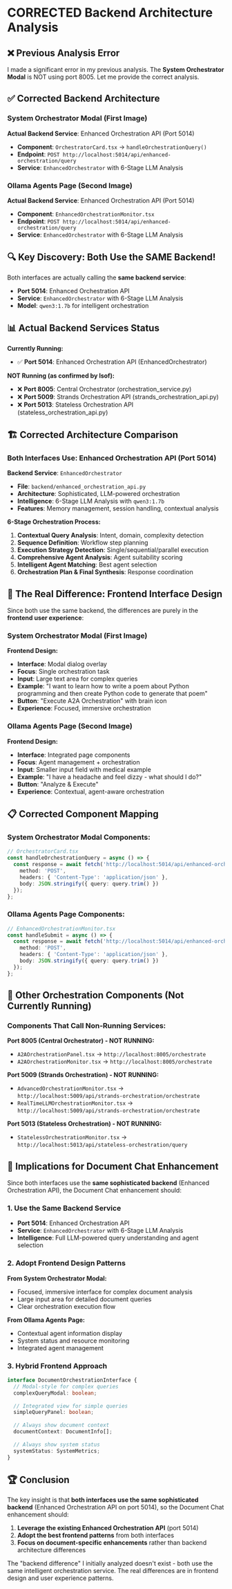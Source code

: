 # CORRECTED Backend Architecture Analysis

## ❌ Previous Analysis Error

I made a significant error in my previous analysis. The **System Orchestrator Modal** is NOT using port 8005. Let me provide the correct analysis.

## ✅ Corrected Backend Architecture

### **System Orchestrator Modal (First Image)**
**Actual Backend Service**: Enhanced Orchestration API (Port 5014)
- **Component**: `OrchestratorCard.tsx` → `handleOrchestrationQuery()`
- **Endpoint**: `POST http://localhost:5014/api/enhanced-orchestration/query`
- **Service**: `EnhancedOrchestrator` with 6-Stage LLM Analysis

### **Ollama Agents Page (Second Image)**
**Actual Backend Service**: Enhanced Orchestration API (Port 5014)
- **Component**: `EnhancedOrchestrationMonitor.tsx`
- **Endpoint**: `POST http://localhost:5014/api/enhanced-orchestration/query`
- **Service**: `EnhancedOrchestrator` with 6-Stage LLM Analysis

## 🔍 Key Discovery: Both Use the SAME Backend!

Both interfaces are actually calling the **same backend service**:
- **Port 5014**: Enhanced Orchestration API
- **Service**: `EnhancedOrchestrator` with 6-Stage LLM Analysis
- **Model**: `qwen3:1.7b` for intelligent orchestration

## 📊 Actual Backend Services Status

**Currently Running:**
- ✅ **Port 5014**: Enhanced Orchestration API (EnhancedOrchestrator)

**NOT Running (as confirmed by lsof):**
- ❌ **Port 8005**: Central Orchestrator (orchestration_service.py)
- ❌ **Port 5009**: Strands Orchestration API (strands_orchestration_api.py)
- ❌ **Port 5013**: Stateless Orchestration API (stateless_orchestration_api.py)

## 🏗️ Corrected Architecture Comparison

### **Both Interfaces Use: Enhanced Orchestration API (Port 5014)**

**Backend Service**: `EnhancedOrchestrator`
- **File**: `backend/enhanced_orchestration_api.py`
- **Architecture**: Sophisticated, LLM-powered orchestration
- **Intelligence**: 6-Stage LLM Analysis with `qwen3:1.7b`
- **Features**: Memory management, session handling, contextual analysis

**6-Stage Orchestration Process:**
1. **Contextual Query Analysis**: Intent, domain, complexity detection
2. **Sequence Definition**: Workflow step planning
3. **Execution Strategy Detection**: Single/sequential/parallel execution
4. **Comprehensive Agent Analysis**: Agent suitability scoring
5. **Intelligent Agent Matching**: Best agent selection
6. **Orchestration Plan & Final Synthesis**: Response coordination

## 🎯 The Real Difference: Frontend Interface Design

Since both use the same backend, the differences are purely in the **frontend user experience**:

### **System Orchestrator Modal (First Image)**
**Frontend Design:**
- **Interface**: Modal dialog overlay
- **Focus**: Single orchestration task
- **Input**: Large text area for complex queries
- **Example**: "I want to learn how to write a poem about Python programming and then create Python code to generate that poem"
- **Button**: "Execute A2A Orchestration" with brain icon
- **Experience**: Focused, immersive orchestration

### **Ollama Agents Page (Second Image)**
**Frontend Design:**
- **Interface**: Integrated page components
- **Focus**: Agent management + orchestration
- **Input**: Smaller input field with medical example
- **Example**: "I have a headache and feel dizzy - what should I do?"
- **Button**: "Analyze & Execute"
- **Experience**: Contextual, agent-aware orchestration

## 📋 Corrected Component Mapping

### **System Orchestrator Modal Components:**
```typescript
// OrchestratorCard.tsx
const handleOrchestrationQuery = async () => {
  const response = await fetch('http://localhost:5014/api/enhanced-orchestration/query', {
    method: 'POST',
    headers: { 'Content-Type': 'application/json' },
    body: JSON.stringify({ query: query.trim() })
  });
};
```

### **Ollama Agents Page Components:**
```typescript
// EnhancedOrchestrationMonitor.tsx
const handleSubmit = async () => {
  const response = await fetch('http://localhost:5014/api/enhanced-orchestration/query', {
    method: 'POST',
    headers: { 'Content-Type': 'application/json' },
    body: JSON.stringify({ query: query.trim() })
  });
};
```

## 🔧 Other Orchestration Components (Not Currently Running)

### **Components That Call Non-Running Services:**

**Port 8005 (Central Orchestrator) - NOT RUNNING:**
- `A2AOrchestrationPanel.tsx` → `http://localhost:8005/orchestrate`
- `A2AOrchestrationMonitor.tsx` → `http://localhost:8005/orchestrate`

**Port 5009 (Strands Orchestration) - NOT RUNNING:**
- `AdvancedOrchestrationMonitor.tsx` → `http://localhost:5009/api/strands-orchestration/orchestrate`
- `RealTimeLLMOrchestrationMonitor.tsx` → `http://localhost:5009/api/strands-orchestration/orchestrate`

**Port 5013 (Stateless Orchestration) - NOT RUNNING:**
- `StatelessOrchestrationMonitor.tsx` → `http://localhost:5013/api/stateless-orchestration/query`

## 🎯 Implications for Document Chat Enhancement

Since both interfaces use the **same sophisticated backend** (Enhanced Orchestration API), the Document Chat enhancement should:

### **1. Use the Same Backend Service**
- **Port 5014**: Enhanced Orchestration API
- **Service**: `EnhancedOrchestrator` with 6-Stage LLM Analysis
- **Intelligence**: Full LLM-powered query understanding and agent selection

### **2. Adopt Frontend Design Patterns**
**From System Orchestrator Modal:**
- Focused, immersive interface for complex document analysis
- Large input area for detailed document queries
- Clear orchestration execution flow

**From Ollama Agents Page:**
- Contextual agent information display
- System status and resource monitoring
- Integrated agent management

### **3. Hybrid Frontend Approach**
```typescript
interface DocumentOrchestrationInterface {
  // Modal-style for complex queries
  complexQueryModal: boolean;
  
  // Integrated view for simple queries
  simpleQueryPanel: boolean;
  
  // Always show document context
  documentContext: DocumentInfo[];
  
  // Always show system status
  systemStatus: SystemMetrics;
}
```

## 🏆 Conclusion

The key insight is that **both interfaces use the same sophisticated backend** (Enhanced Orchestration API on port 5014), so the Document Chat enhancement should:

1. **Leverage the existing Enhanced Orchestration API** (port 5014)
2. **Adopt the best frontend patterns** from both interfaces
3. **Focus on document-specific enhancements** rather than backend architecture differences

The "backend difference" I initially analyzed doesn't exist - both use the same intelligent orchestration service. The real differences are in frontend design and user experience patterns.



